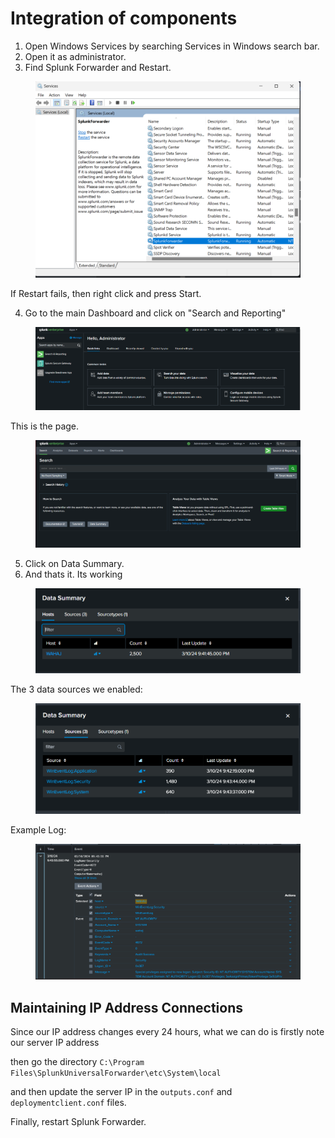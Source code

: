 # Integration of components

1. Open Windows Services by searching Services in Windows search bar.
2. Open it as administrator.
3. Find Splunk Forwarder and Restart.

<figure><img src="../.gitbook/assets/image (13).png" alt=""><figcaption></figcaption></figure>

If Restart fails, then right click and press Start.

4. Go to the main Dashboard and click on "Search and Reporting"

<figure><img src="../.gitbook/assets/image (14).png" alt=""><figcaption></figcaption></figure>

This is the page.

<figure><img src="../.gitbook/assets/image (15).png" alt=""><figcaption></figcaption></figure>

5. Click on Data Summary.
6. And thats it. Its working

<figure><img src="../.gitbook/assets/image.png" alt=""><figcaption></figcaption></figure>

The 3 data sources we enabled:

<figure><img src="../.gitbook/assets/image (1).png" alt=""><figcaption></figcaption></figure>

Example Log:

<figure><img src="../.gitbook/assets/image (2).png" alt=""><figcaption></figcaption></figure>

## Maintaining IP Address Connections

Since our IP address changes every 24 hours, what we can do is firstly note our server IP address

then go the directory `C:\Program Files\SplunkUniversalForwarder\etc\System\local`

and then update the server IP in the `outputs.conf` and `deploymentclient.conf` files.

Finally, restart Splunk Forwarder.
